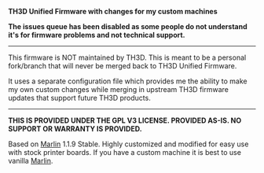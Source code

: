 **TH3D Unified Firmware with changes for my custom machines**

**The issues queue has been disabled as some people do not understand it's for firmware problems and not technical support.**

----------

This firmware is NOT maintained by TH3D. This is meant to be a personal fork/branch that will never be merged back to TH3D Unified Firmware.

It uses a separate configuration file which provides me the ability to make my own custom changes while merging in upstream TH3D firmware updates that support future TH3D products.

----------

**THIS IS PROVIDED UNDER THE GPL V3 LICENSE.
PROVIDED AS-IS. NO SUPPORT OR WARRANTY IS PROVIDED.**

Based on [Marlin](http://marlinfw.org) 1.1.9 Stable. Highly customized and modified for easy use with stock printer boards. If you have a custom machine it is best to use vanilla [Marlin](http://marlinfw.org).
